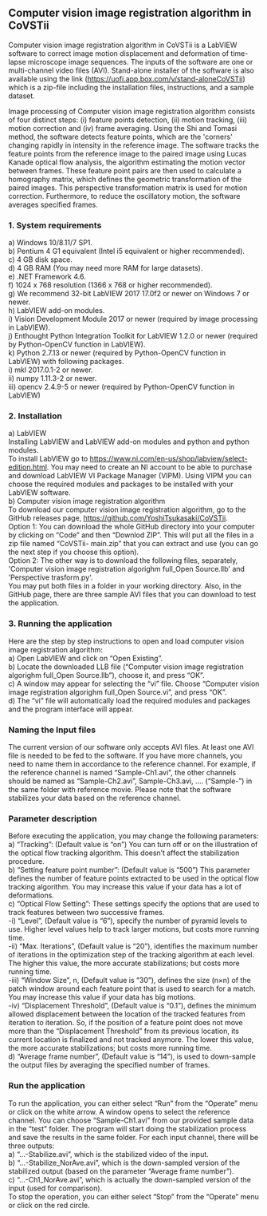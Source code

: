 ## Computer vision image registration algorithm in CoVSTii
Computer vision image registration algorithm in CoVSTii is a LabVIEW software to correct image motion displacement and deformation of time-lapse microscope image sequences. The inputs of the software are one or multi-channel video files (AVI). Stand-alone installer of the software is also available using the link (https://uofi.app.box.com/v/stand-aloneCoVSTii) which is a zip-file including the installation files, instructions, and a sample dataset.

Image processing of Computer vision image registration algorithm consists of four distinct steps: (i) feature points detection, (ii) motion tracking, (iii) motion correction and (iv) frame averaging.
Using the Shi and Tomasi method, the software detects feature points, which are the 'corners' changing rapidly in intensity in the reference image. The software tracks the feature points from the reference image to the paired image using Lucas Kanade optical flow analysis, the algorithm estimating the motion vector between frames. These feature point pairs are then used to calculate a homography matrix, which defines the geometric transformation of the paired images. This perspective transformation matrix is used for motion correction. Furthermore, to reduce the oscillatory motion, the software averages specified frames.

### 1. System requirements
a)	Windows 10/8.11/7 SP1.  
b)	Pentium 4 G1 equivalent (Intel i5 equivalent or higher recommended).  
c)	4 GB disk space.  
d)	4 GB RAM (You may need more RAM for large datasets).  
e)	.NET Framework 4.6.  
f)	1024 x 768 resolution (1366 x 768 or higher recommended).  
g)	We recommend 32-bit LabVIEW 2017 17.0f2 or newer on Windows 7 or newer.  
h)	LabVIEW add-on modules.  
i)	Vision Development Module 2017 or newer (required by image processing in LabVIEW).  
j)	Enthought Python Integration Toolkit for LabVIEW 1.2.0 or newer (required by Python-OpenCV function in LabVIEW).  
k)	Python 2.7.13 or newer (required by Python-OpenCV function in LabVIEW) with following packages.  
  i)	mkl 2017.0.1-2 or newer.  
  ii)	numpy 1.11.3-2 or newer.  
  iii)	opencv 2.4.9-5 or newer (required by Python-OpenCV function in LabVIEW)

### 2. Installation
a) LabVIEW  
Installing LabVIEW and LabVIEW add-on modules and python and python modules.  
To install LabVIEW go to https://www.ni.com/en-us/shop/labview/select-edition.html.
You may need to create an NI account to be able to purchase and download LabVIEW VI Package Manager (VIPM). Using VIPM you can choose the required modules and packages to be installed with your LabVIEW software.  
b) Computer vision image registration algorithm  
To download our computer vision image registration algorithm, go to the GitHub releases page, https://github.com/YoshiTsukasaki/CoVSTii.  
  Option 1: You can download the whole GitHub directory into your computer by clicking on “Code” and then “Downlod ZIP”. This will put all the files in a zip file named “CoVSTii-    main.zip” that you can extract and use (you can go the next step if you choose this option).  
  Option 2: The other way is to download the following files, separately, 'Computer vision image registration algorighm full_Open Source.llb' and 'Perspective trasform.py'.  
You may put both files in a folder in your working directory. Also, in the GitHub page, there are three sample AVI files that you can download to test the application.

### 3. Running the application
Here are the step by step instructions to open and load computer vision image registration algorithm:  
a)	Open LabVIEW and click on “Open Existing”.  
b)	Locate the downloaded LLB file (“Computer vision image registration algorighm full_Open Source.llb”), choose it, and press “OK”.  
c)	A window may appear for selecting the “vi” file. Choose “Computer vision image registration algorighm full_Open Source.vi”, and press “OK”.  
d)	The “vi” file will automatically load the required modules and packages and the program interface will appear.  

### Naming the Input files
The current version of our software only accepts AVI files. At least one AVI file is needed to be fed to the software. If you have more channels, you need to name them in accordance to the reference channel. For example, if the reference channel is named “Sample-Ch1.avi”, the other channels should be named as “Sample-Ch2.avi”, Sample-Ch3.avi, …. (“Sample-”) in the same folder with reference movie. Please note that the software stabilizes your data based on the reference channel.

### Parameter description
Before executing the application, you may change the following parameters:  
a)	“Tracking”: (Default value is “on”) You can turn off or on the illustration of the optical flow tracking algorithm. This doesn’t affect the stabilization procedure.  
b)	“Setting feature point number”: (Default value is “500”) This parameter defines the number of feature points extracted to be used in the optical flow tracking algorithm. You may increase this value if your data has a lot of deformations.  
c)	“Optical Flow Setting”: These settings specify the options that are used to track features between two successive frames.   
    -i)	“Level”, (Default value is “6”), specify the number of pyramid levels to use. Higher level values help to track larger motions, but costs more running time.  
    -ii)	“Max. Iterations”, (Default value is “20”), identifies the maximum number of iterations in the optimization step of the tracking algorithm at each level. The higher this       value, the more accurate stabilizations; but costs more running time.  
    -iii)	“Window Size”, n, (Default value is “30”), defines the size (n×n) of the patch window around each feature point that is used to search for a match. You may increase this     value if your data has big motions.  
    -iv)	“Displacement Threshold”, (Default value is “0.1”), defines the minimum allowed displacement between the location of the tracked features from iteration to iteration. So, if   the position of a feature point does not move more than the “Displacement Threshold” from its previous location, its current location is finalized and not tracked anymore. The     lower this value, the more accurate stabilizations; but costs more running time.  
d)	“Average frame number”, (Default value is “14”), is used to down-sample the output files by averaging the specified number of frames.  

### Run the application
To run the application, you can either select “Run” from the “Operate” menu or click on the white arrow. A window opens to select the reference channel. You can choose “Sample-Ch1.avi” from our provided sample data in the “test” folder. The program will start doing the stabilization process and save the results in the same folder. 
For each input channel, there will be three outputs:  
a)	“…-Stabilize.avi”, which is the stabilized video of the input.   
b)	“…-Stabilize_NorAve.avi”, which is the down-sampled version of the stabilized output (based on the parameter “Average frame number”).   
c)	“…-Ch1_NorAve.avi”, which is actually the down-sampled version of the input (used for comparison).  
To stop the operation, you can either select “Stop” from the “Operate” menu or click on the red circle.
